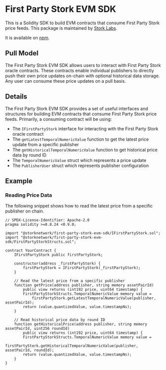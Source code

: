 # First Party Stork EVM SDK

This is a Solidity SDK to build EVM contracts that consume First Party Stork price feeds. This package is maintained by [Stork Labs](https://stork.network).

It is available on [npm](https://www.npmjs.com/package/@storknetwork/first-party-stork-evm-sdk).

## Pull Model

The First Party Stork EVM SDK allows users to interact with First Party Stork oracle contracts. These contracts enable individual publishers to directly push their own price updates on-chain with optional historical data storage. Any user can consume these price updates on a pull basis.

## Details

The First Party Stork EVM SDK provides a set of useful interfaces and structures for building EVM contracts that consume First Party Stork price feeds. Primarily, a consuming contract will be using:

- The `IFirstPartyStork` interface for interacting with the First Party Stork oracle contract
- The `getLatestTemporalNumericValue` function to get the latest price update from a specific publisher
- The `getHistoricalTemporalNumericValue` function to get historical price data by round ID
- The `TemporalNumericValue` struct which represents a price update
- The `PublisherUser` struct which represents publisher configuration

## Example

### Reading Price Data

The following snippet shows how to read the latest price from a specific publisher on chain.

```solidity
// SPDX-License-Identifier: Apache-2.0
pragma solidity >=0.8.24 <0.9.0;

import "@storknetwork/first-party-stork-evm-sdk/IFirstPartyStork.sol";
import "@storknetwork/first-party-stork-evm-sdk/FirstPartyStorkStructs.sol";

contract YourContract {
    IFirstPartyStork public firstPartyStork;
    
    constructor(address _firstPartyStork) {
        firstPartyStork = IFirstPartyStork(_firstPartyStork);
    }
    
    // Read the latest price from a specific publisher
    function getPrice(address publisher, string memory assetPairId) 
        public view returns (int192 price, uint64 timestamp) {
        FirstPartyStorkStructs.TemporalNumericValue memory value = 
            firstPartyStork.getLatestTemporalNumericValue(publisher, assetPairId);
        return (value.quantizedValue, value.timestampNs);
    }
    
    // Read historical price data by round ID
    function getHistoricalPrice(address publisher, string memory assetPairId, uint256 roundId)
        public view returns (int192 price, uint64 timestamp) {
        FirstPartyStorkStructs.TemporalNumericValue memory value = 
            firstPartyStork.getHistoricalTemporalNumericValue(publisher, assetPairId, roundId);
        return (value.quantizedValue, value.timestampNs);
    }
}
```
